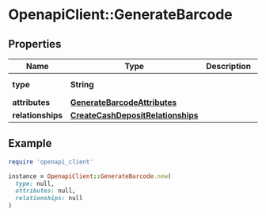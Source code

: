 # OpenapiClient::GenerateBarcode

## Properties

| Name | Type | Description | Notes |
| ---- | ---- | ----------- | ----- |
| **type** | **String** |  | [default to &#39;cashDepositBarcode&#39;] |
| **attributes** | [**GenerateBarcodeAttributes**](GenerateBarcodeAttributes.md) |  |  |
| **relationships** | [**CreateCashDepositRelationships**](CreateCashDepositRelationships.md) |  |  |

## Example

```ruby
require 'openapi_client'

instance = OpenapiClient::GenerateBarcode.new(
  type: null,
  attributes: null,
  relationships: null
)
```

